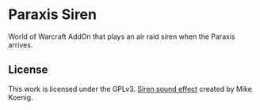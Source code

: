 # Paraxis Siren

World of Warcraft AddOn that plays an air raid siren when the Paraxis arrives.

## License

This work is licensed under the GPLv3.
[Siren sound effect](http://soundbible.com/1061-Tornado-Siren.html) created
by Mike Koenig.
